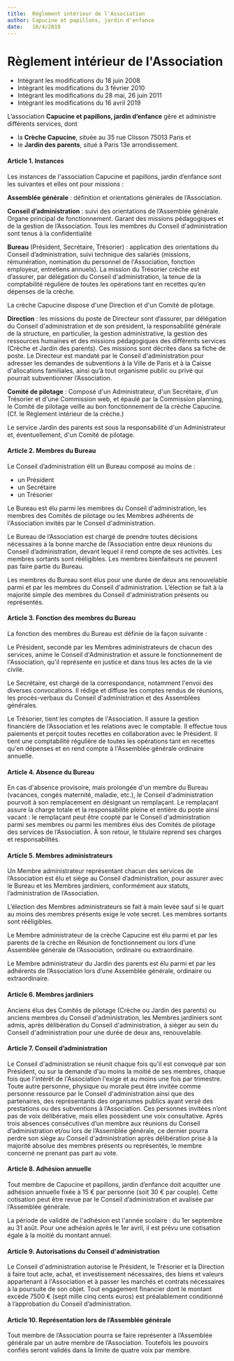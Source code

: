 ```yaml
---
title:  Règlement intérieur de l'Association
author: Capucine et papillons, jardin d'enfance
date:   16/4/2019
---
```


# Règlement intérieur de l'Association

* Intégrant les modifications du 18 juin 2008
* Intégrant les modifications du 3 février 2010
* Intégrant les modifications du 28 mai, 26 juin 2011
* Intégrant les modifications du 16 avril 2019

L’association **Capucine et papillons, jardin d’enfance** gère et administre différents services, dont

* la **Crèche Capucine**, située au 35 rue Clisson 75013 Paris et
* le **Jardin des parents**, situé à Paris 13e arrondissement.

#### Article 1. Instances

Les instances de l'association Capucine et papillons, jardin d’enfance sont les suivantes et elles ont pour missions :

**Assemblée générale** : définition et orientations générales de l’Association.

**Conseil d’administration** : suivi des orientations de l’Assemblée générale. Organe principal de fonctionnement. Garant des missions pédagogiques et de la gestion de l’Association.  Tous les membres du Conseil d'administration sont tenus à la confidentialité

**Bureau** (Président, Secrétaire, Trésorier) : application des orientations du Conseil d’administration, suivi technique des salariés (missions, rémunération, nomination du personnel de l'Association, fonction employeur, entretiens annuels).  La mission du Trésorier crèche est d’assurer, par délégation du Conseil d'administration, la tenue de la comptabilité régulière de toutes les opérations tant en recettes qu’en dépenses de la crèche.

La crèche Capucine dispose d'une Direction et d'un Comité de pilotage.

**Direction** : les missions du poste de Directeur sont d’assurer, par délégation du Conseil d'administration et de son président, la responsabilité générale de la structure, en particulier, la gestion administrative, la gestion des ressources humaines et des missions pédagogiques des différents services (Crèche et Jardin des parents). Ces missions sont décrites dans sa fiche de poste. Le Directeur est mandaté par le Conseil d'administration pour adresser les demandes de subventions à la Ville de Paris et à la Caisse d'allocations familiales, ainsi qu’à tout organisme public ou privé qui pourrait subventionner l’Association.

**Comité de pilotage** : Composé d'un Administrateur, d'un Secrétaire, d'un Trésorier et d'une Commission web, et épaulé par la Commission planning, le Comité de pilotage veille au bon fonctionnement de la crèche Capucine.  (Cf. le Règlement intérieur de la crèche.)

Le service Jardin des parents est sous la responsabilité d'un Administrateur et, éventuellement, d'un Comité de pilotage.

#### Article 2. Membres du Bureau

Le Conseil d’administration élit un Bureau composé au moins de :

* un Président
* un Secrétaire
* un Trésorier

Le Bureau est élu parmi les membres du Conseil d'administration, les membres des Comités de pilotage ou les Membres adhérents de l'Association invités par le Conseil d'administration.

Le Bureau de l’Association est chargé de prendre toutes décisions nécessaires à la bonne marche de l’Association entre deux réunions du Conseil d’administration, devant lequel il rend compte de ses activités. Les membres sortants sont rééligibles. Les membres bienfaiteurs ne peuvent pas faire partie du Bureau.

Les membres du Bureau sont élus pour une durée de deux ans renouvelable parmi et par les membres du Conseil d'administration. L’élection se fait à la majorité simple des membres du Conseil d'administration présents ou représentés.

#### Article 3. Fonction des membres du Bureau

La fonction des membres du Bureau est définie de la façon suivante :

Le Président, secondé par les Membres administrateurs de chacun des services, anime le Conseil d'Administration et assure le fonctionnement de l'Association, qu'il représente en justice et dans tous les actes de la vie civile.

Le Secrétaire, est chargé de la correspondance, notamment l'envoi des diverses convocations. Il rédige et diffuse les comptes rendus de réunions, les procès-verbaux du Conseil d'administration et des Assemblées générales.

Le Trésorier, tient les comptes de l'Association. Il assure la gestion financière de l’Association et les relations avec le comptable. Il effectue tous paiements et perçoit toutes recettes en collaboration avec le Président. Il tient une comptabilité régulière de toutes les opérations tant en recettes qu'en dépenses et en rend compte à l'Assemblée générale ordinaire annuelle.

#### Article 4. Absence du Bureau

En cas d'absence provisoire, mais prolongée d'un membre du Bureau (vacances, congés maternité, maladie, etc.), le Conseil d'administration pourvoit à son remplacement en désignant un remplaçant. Le remplaçant assure la charge totale et la responsabilité pleine et entière du poste ainsi vacant : le remplaçant peut être coopté par le Conseil d'administration parmi ses membres ou parmi les membres élus des Comités de pilotage des services de l’Association. À son retour, le titulaire reprend ses charges et responsabilités.

#### Article 5. Membres administrateurs

Un Membre administrateur représentant chacun des services de l’Association est élu et siège au Conseil d’administration, pour assurer avec le Bureau et les Membres jardiniers, conformément aux statuts, l’administration de l’Association.

L’élection des Membres administrateurs se fait à main levée sauf si le quart au moins des membres présents exige le vote secret. Les membres sortants sont rééligibles.

Le Membre administrateur de la crèche Capucine est élu parmi et par les parents de la crèche en Réunion de fonctionnement ou lors d’une Assemblée générale de l’Association, ordinaire ou extraordinaire.

Le Membre administrateur du Jardin des parents est élu parmi et par les adhérents de l’Association lors d’une Assemblée générale, ordinaire ou extraordinaire.

#### Article 6. Membres jardiniers

Anciens élus des Comités de pilotage (Crèche ou Jardin des parents) ou anciens membres du Conseil d'administration, les Membres jardiniers sont admis, après délibération du Conseil d'administration, à siéger au sein du Conseil d'administration pour une durée de deux ans, renouvelable.

#### Article 7. Conseil d’administration

Le Conseil d'administration se réunit chaque fois qu'il est convoqué par son Président, ou sur la demande d'au moins la moitié de ses membres, chaque fois que l'intérêt de l'Association l'exige et au moins une fois par trimestre. Toute autre personne, physique ou morale peut être invitée comme personne ressource par le Conseil d'administration ainsi que des partenaires, des représentants des organismes publics ayant versé des prestations ou des subventions à l’Association. Ces personnes invitées n’ont pas de voix délibérative, mais elles possèdent une voix consultative. Après trois absences consécutives d’un membre aux réunions du Conseil d’administration et/ou lors de l’Assemblée générale, ce dernier pourra perdre son siège au Conseil d'administration après délibération prise à la majorité absolue des membres présents ou représentés, le membre concerné ne prenant pas part au vote.

#### Article 8. Adhésion annuelle

Tout membre de Capucine et papillons, jardin d’enfance doit acquitter une adhésion annuelle fixée à 15 € par personne (soit 30 € par couple). Cette cotisation peut être revue par le Conseil d’administration et avalisée par l’Assemblée générale.

La période de validité de l'adhésion est l'année scolaire : du 1er septembre au 31 août. Pour une adhésion après le 1er avril, il est prévu une cotisation égale à la moitié du montant annuel.

#### Article 9. Autorisations du Conseil d'administration

Le Conseil d'administration autorise le Président, le Trésorier et la Direction à faire tout acte, achat, et investissement nécessaires, des biens et valeurs appartenant à l'Association et à passer les marchés et contrats nécessaires à la poursuite de son objet. Tout engagement financier dont le montant excède 7500 € (sept mille cinq cents euros) est préalablement conditionné à l’approbation du Conseil d’administration.

#### Article 10. Représentation lors de l’Assemblée générale

Tout membre de l’Association pourra se faire représenter à l’Assemblée générale par un autre membre de l’Association. Toutefois les pouvoirs confiés seront validés dans la limite de quatre voix par membre.
